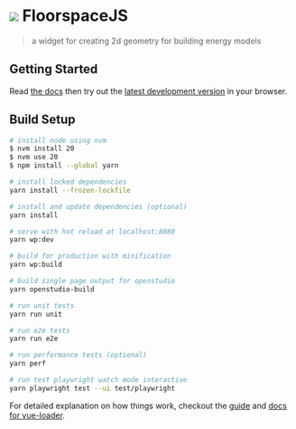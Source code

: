 # <img src="icons/favicon-32x32.png" /> FloorspaceJS

> a widget for creating 2d geometry for building energy models


## Getting Started

Read [the docs](https://nrel.github.io/floorspace.js/docs) then try out the [latest development version](https://nrel.github.io/floorspace.js/) in your browser.

## Build Setup

``` bash
# install node using nvm
$ nvm install 20
$ nvm use 20
$ npm install --global yarn

# install locked dependencies
yarn install --frozen-lockfile

# install and update dependencies (optional)
yarn install

# serve with hot reload at localhost:8080
yarn wp:dev

# build for production with minification
yarn wp:build

# build single page output for openstudio
yarn openstudio-build

# run unit tests
yarn run unit

# run e2e tests
yarn run e2e

# run performance tests (optional)
yarn perf

# run test playwright watch mode interactive
yarn playwright test --ui test/playwright
```

For detailed explanation on how things work, checkout the [guide](http://vuejs-templates.github.io/webpack/) and [docs for vue-loader](http://vuejs.github.io/vue-loader).
